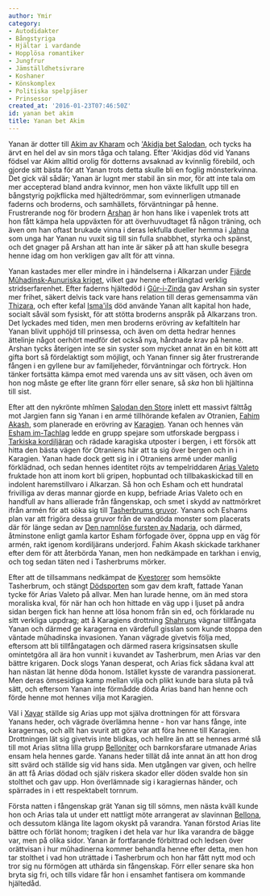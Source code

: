 ```yaml
---
author: Ymir
category:
- Autodidakter
- Bångstyriga
- Hjältar i vardande
- Hopplösa romantiker
- Jungfrur
- Jämställdhetsivrare
- Koshaner
- Könskomplex
- Politiska spelpjäser
- Prinsessor
created_at: '2016-01-23T07:46:50Z'
id: yanan bet akim
title: Yanan bet Akim
---
```

Yanan är dotter till [Akim av Kharam] och ['Akidja bet Salodan], och tycks ha ärvt en hel del av sin mors tåga och talang. Efter 'Akidjas död vid Yanans födsel var Akim alltid orolig för dotterns avsaknad av kvinnlig förebild, och gjorde sitt bästa för att Yanan trots detta skulle bli en foglig mönsterkvinna. Det gick väl sådär; Yanan är lugnt mer stabil än sin mor, för att inte tala om mer accepterad bland andra kvinnor, men hon växte likfullt upp till en bångstyrig pojkflicka med hjältedrömmar, som evinnerligen utmanade faderns och broderns, och samhällets, förväntningar på henne. Frustrerande nog för brodern [Arshan] är hon hans like i vapenlek trots att hon fått kämpa hela uppväxten för att överhuvudtaget få någon träning, och även om han oftast brukade vinna i deras lekfulla dueller hemma i [Jahna] som unga har Yanan nu vuxit sig till sin fulla snabbhet, styrka och spänst, och det gnager på Arshan att han inte är säker på att han skulle besegra henne idag om hon verkligen gav allt för att vinna.

Yanan kastades mer eller mindre in i händelserna i Alkarzan under [Fjärde Mûhadinsk-Aunuriska kriget], vilket gav henne efterlängtad verklig stridserfarenhet. Efter faderns hjältedöd i [Gûr-i-Zinda] gav Arshan sin syster mer frihet, säkert delvis tack vare hans relation till deras gemensamma vän [Thizara], och efter kefal [Isma'ils] död använde Yanan allt kapital hon hade, socialt såväl som fysiskt, för att stötta broderns anspråk på Alkarzans tron. Det lyckades med tiden, men men broderns erövring av kefaltiteln har Yanan blivit upphöjd till prinsessa, och även om detta hedrar hennes ättelinje något oerhört medför det också nya, hårdnade krav på henne. Arshan tycks återigen inte se sin syster som mycket annat än en bit kött att gifta bort så fördelaktigt som möjligt, och Yanan finner sig åter frustrerande fången i en gyllene bur av familjeheder, förväntningar och förtryck. Hon tänker fortsätta kämpa emot med varenda uns av sitt väsen, och även om hon nog måste ge efter lite grann förr eller senare, så *ska* hon bli hjältinna till sist.

Efter att den nykrönte mhîmen [Salodan den Store] inlett ett massivt fälttåg mot Jargien fann sig Yanan i en armé tillhörande kefalen av Otranien, [Fahim Akash], som planerade en erövring av [Karagien]. Yanan och hennes vän [Esham im-Tachlag] ledde en grupp spejare som utforskade bergpass i [Tarkiska kordiljäran] och rädade karagiska utposter i bergen, i ett försök att hitta den bästa vägen för Otraniens här att ta sig över bergen och in i Karagien. Yanan hade dock gett sig in i Otraniens armé under manlig förklädnad, och sedan hennes identitet röjts av tempelriddaren [Arias Valeto] fruktade hon att inom kort bli gripen, hopbuntad och tillbakaskickad till en indolent haremstillvaro i Alkarzan. Så hon och Esham och ett hundratal frivilliga av deras mannar gjorde en kupp, befriade Arias Valeto och en handfull av hans allierade från fångenskap, och smet i skydd av nattmörkret ifrån armén för att söka sig till [Tasherbrums gruvor]. Yanans och Eshams plan var att frigöra dessa gruvor från de vandöda monster som placerats där för länge sedan av [Den namnlöse fursten av Nadaria], och därmed, åtminstone enligt gamla kartor Esham förfogade över, öppna upp en väg för armén, rakt igenom kordiljärans underjord. Fahim Akash skickade tarkhaner efter dem för att återbörda Yanan, men hon nedkämpade en tarkhan i envig, och tog sedan täten ned i Tasherbrums mörker.

Efter att de tillsammans nedkämpat de [Kvestorer] som hemsökte Tasherbrum, och stängt [Dödsporten] som gav dem kraft, fattade Yanan tycke för Arias Valeto på allvar. Men han lurade henne, om än med stora moraliska kval, för när han och hon hittade en väg upp i ljuset på andra sidan bergen fick han henne att lösa honom från sin ed, och förklarade nu sitt verkliga uppdrag; att å Karagiens drottning [Shahruns] vägnar tillfångata Yanan och därmed ge karagerna en värdefull gisslan som kunde stoppa den väntade mûhadinska invasionen. Yanan vägrade givetvis följa med, eftersom att bli tillfångatagen och därmed rasera krigsinsatsen skulle omintetgöra all ära hon vunnit i kuvandet av Tasherbrum, men Arias var den bättre krigaren. Dock slogs Yanan desperat, och Arias fick sådana kval att han nästan lät henne döda honom. Istället kysste de varandra passionerat. Men deras ömsesidiga kamp mellan vilja och plikt kunde bara sluta på två sätt, och eftersom Yanan inte förmådde döda Arias band han henne och förde henne mot hennes vilja mot Karagien.

Väl i [Xayar] ställde sig Arias upp mot själva drottningen för att försvara Yanans heder, och vägrade överlämna henne - hon var hans fånge, inte karagernas, och allt han svurit att göra var att föra henne till Karagien. Drottningen lät sig givetvis inte blidkas, och hellre än att se hennes armé slå till mot Arias slitna lilla grupp [Belloniter] och barnkorsfarare utmanade Arias ensam hela hennes garde. Yanans heder tillät då inte annat än att hon drog sitt svärd och ställde sig vid hans sida. Men utgången var given, och hellre än att få Arias dödad och själv riskera skador eller döden svalde hon sin stolthet och gav upp. Hon överlämnade sig i karagiernas händer, och spärrades in i ett respektabelt tornrum.

Första natten i fångenskap grät Yanan sig till sömns, men nästa kväll kunde hon och Arias tala ut under ett nattligt möte arrangerat av slavinnan [Bellona], och dessutom klänga lite lagom okyskt på varandra. Yanan förstod Arias lite bättre och förlät honom; tragiken i det hela var hur lika varandra de bägge var, men på olika sidor. Yanan är fortfarande förbittrad och ledsen över orättvisan i hur mûhadinerna kommer behandla henne efter detta, men hon tar stolthet i vad hon uträttade i Tasherbrum och hon har fått nytt mod och tror sig nu förmögen att uthärda sin fångenskap. Förr eller senare ska hon bryta sig fri, och tills vidare får hon i ensamhet fantisera om kommande hjältedåd.

  [Akim av Kharam]: Akim_av_Kharam
  ['Akidja bet Salodan]: Akidja_bet_Salodan
  [Arshan]: Arshan_av_Kharam
  [Jahna]: Jahna
  [Fjärde Mûhadinsk-Aunuriska kriget]: Fjärde_Mûhadinsk-Aunuriska_kriget
  [Gûr-i-Zinda]: Gûr-i-Zinda
  [Thizara]: Thizara
  [Isma'ils]: Ismail
  [Salodan den Store]: Salodan_den_Store
  [Fahim Akash]: Fahim_Akash
  [Karagien]: Karagien
  [Esham im-Tachlag]: Esham_im-Tachlag
  [Tarkiska kordiljäran]: Tarkiska_kordiljäran
  [Arias Valeto]: Arias_Valeto
  [Tasherbrums gruvor]: Tasherbrums_gruvor
  [Den namnlöse fursten av Nadaria]: Den_namnlöse_fursten_av_Nadaria
  [Kvestorer]: Kvestorer
  [Dödsporten]: Dödsport
  [Shahruns]: Shahrun_av_Karagien
  [Xayar]: Xayar
  [Belloniter]: Belloniter
  [Bellona]: Bellona